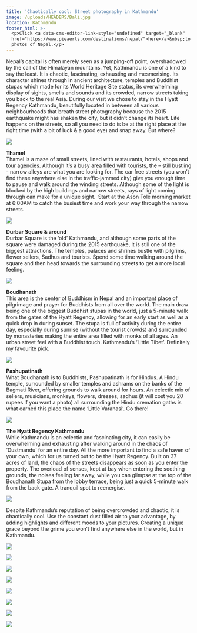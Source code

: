 ```yaml
---
title: 'Chaotically cool: Street photography in Kathmandu'
image: /uploads/HEADERS/Bali.jpg
location: Kathmandu
footer_html: >-
  <p>Click <a data-cms-editor-link-style="undefined" target="_blank"
  href="https://www.pieaerts.com/destinations/nepal/">here</a>&nbsp;to see more
  photos of Nepal.</p>
---
```


Nepal’s capital is often merely seen as a jumping-off point, overshadowed by the call of the Himalayan mountains. Yet, Kathmandu is one of a kind to say the least. It is chaotic, fascinating, exhausting and mesmerising. Its character shines through in ancient architecture, temples and Buddhist stupas which made for its World Heritage Site status, its overwhelming display of sights, smells and sounds and its crowded, narrow streets taking you back to the real Asia. During our visit we chose to stay in the Hyatt Regency Kathmandu, beautifully located in between all various neighbourhoods that breath street photography because the 2015 earthquake might has shaken the city, but it didn’t change its heart. Life happens on the streets, so all you need to do is be at the right place at the right time (with a bit of luck & a good eye) and snap away. But where?&nbsp;

![](/uploads/2g2a2918.jpg)

**Thamel**<br>Thamel is a maze of small streets, lined with restaurants, hotels, shops and tour agencies. Although it’s a busy area filled with tourists, the – still bustling - narrow alleys are what you are looking for. The car free streets (you won’t find these anywhere else in the traffic-jammed city) give you enough time to pause and walk around the winding streets. Although some of the light is blocked by the high buildings and narrow streets, rays of light coming through can make for a unique sight. &nbsp;Start at the Ason Tole morning market at 6:00AM to catch the busiest time and work your way through the narrow streets.

![](/uploads/2g2a2833.jpg)

**Durbar Square & around**<br>Durbar Square is the ‘old’ Kathmandu, and although some parts of the square were damaged during the 2015 earthquake, it is still one of the biggest attractions. The temples, palaces and shrines bustle with pilgrims, flower sellers, Sadhus and tourists. Spend some time walking around the square and then head towards the surrounding streets to get a more local feeling.

![](/uploads/2g2a2780.jpg)

**Boudhanath**<br>This area is the center of Buddhism in Nepal and an important place of pilgrimage and prayer for Buddhists from all over the world. The main draw being one of the biggest Buddhist stupas in the world, just a 5-minute walk from the gates of the Hyatt Regency, allowing for an early start as well as a quick drop in during sunset. The stupa is full of activity during the entire day, especially during sunrise (without the tourist crowds) and surrounded by monasteries making the entire area filled with monks of all ages. An urban street feel with a Buddhist touch. Kathmandu’s ‘Little Tibet’. Definitely my favourite pick.&nbsp;

![](/uploads/2g2a2419.jpg)

**Pashupatinath**<br>What Boudhanath is to Buddhists, Pashupatinath is for Hindus. A Hindu temple, surrounded by smaller temples and ashrams on the banks of the Bagmati River, offering grounds to walk around for hours. An eclectic mix of sellers, musicians, monkeys, flowers, dresses, sadhus (it will cost you 20 rupees if you want a photo) all surrounding the Hindu cremation gaths is what earned this place the name ‘Little Varanasi’. Go there!

![](/uploads/2g2a2457.jpg)

**The Hyatt Regency Kathmandu**<br>While Kathmandu is an eclectic and fascinating city, it can easily be overwhelming and exhausting after walking around in the chaos of ‘Dustmandu’ for an entire day. All the more important to find a safe haven of your own, which for us turned out to be the Hyatt Regency. Built on 37 acres of land, the chaos of the streets disappears as soon as you enter the property. The overload of senses, kept at bay when entering the soothing grounds, the noises feeling far away, while you can glimpse at the top of the Boudhanath Stupa from the lobby terrace, being just a quick 5-minute walk from the back gate. A tranquil spot to reenergise.

![](/uploads/2g2a3201-2.jpg)

Despite Kathmandu’s reputation of being overcrowded and chaotic, it is chaotically cool. Use the constant dust filled air to your advantage, by adding highlights and different moods to your pictures. Creating a unique grace beyond the grime you won’t find anywhere else in the world, but in Kathmandu.

![](/uploads/2g2a2448.jpg)

![](/uploads/2g2a2598.jpg)

![](/uploads/2g2a2549.jpg)

![](/uploads/2g2a2511.jpg)

![](/uploads/2g2a2658.jpg)

![](/uploads/2g2a2776.jpg)

![](/uploads/2g2a2459.jpg)

![](blob:https://app.cloudcannon.com/437b1cc6-2ae2-4b3e-b9e4-8f1102631c2e)